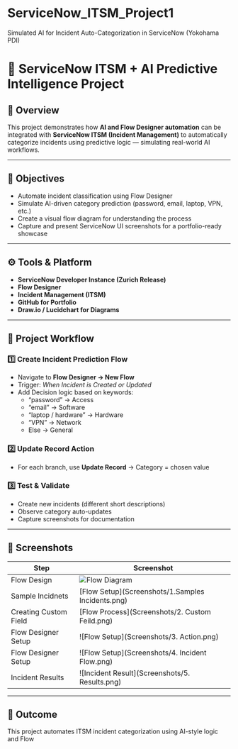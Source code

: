 # ServiceNow_ITSM_Project1
Simulated AI for Incident Auto-Categorization in ServiceNow (Yokohama PDI)
# 🚀 ServiceNow ITSM + AI Predictive Intelligence Project

## 📘 Overview
This project demonstrates how **AI and Flow Designer automation** can be integrated with **ServiceNow ITSM (Incident Management)** to automatically categorize incidents using predictive logic — simulating real-world AI workflows.

---

## 🧠 Objectives
- Automate incident classification using Flow Designer
- Simulate AI-driven category prediction (password, email, laptop, VPN, etc.)
- Create a visual flow diagram for understanding the process
- Capture and present ServiceNow UI screenshots for a portfolio-ready showcase

---

## ⚙️ Tools & Platform
- **ServiceNow Developer Instance (Zurich Release)**
- **Flow Designer**
- **Incident Management (ITSM)**
- **GitHub for Portfolio**
- **Draw.io / Lucidchart for Diagrams**

---

## 🧩 Project Workflow
### 1️⃣ Create Incident Prediction Flow
- Navigate to **Flow Designer → New Flow**
- Trigger: *When Incident is Created or Updated*
- Add Decision logic based on keywords:
  - “password” → Access  
  - “email” → Software  
  - “laptop / hardware” → Hardware  
  - “VPN” → Network  
  - Else → General  

### 2️⃣ Update Record Action
- For each branch, use **Update Record** → Category = chosen value

### 3️⃣ Test & Validate
- Create new incidents (different short descriptions)
- Observe category auto-updates
- Capture screenshots for documentation

---

## 📸 Screenshots
| Step | Screenshot |
|------|-------------|
| Flow Design | ![Flow Diagram](Diagrams/FlowDiagram.png) |
|Sample Incidnets| [Flow Setup](Screenshots/1.Samples Incidents.png)
|Creating Custom Field|[Flow Process](Screenshots/2. Custom Feild.png)
| Flow Designer Setup | ![Flow Setup](Screenshots/3. Action.png) |
| Flow Designer Setup | ![Flow Setup](Screenshots/4. Incident Flow.png) |
| Incident Results| ![Incident Result](Screenshots/5. Results.png) |

---

## 🎯 Outcome
This project automates ITSM incident categorization using AI-style logic and Flow

